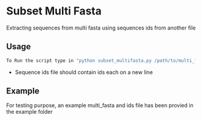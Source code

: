 # Subset Multi Fasta

Extracting sequences from multi fasta using sequences ids from another file

## Usage

```bash
To Run the script type in "python subset_multifasta.py /path/to/multi_fasta /path/to/seq_ids"
```
* Sequence ids file should contain ids each on a new line

## Example

For testing purpose, an example multi_fasta and ids file has been provied in the example folder
